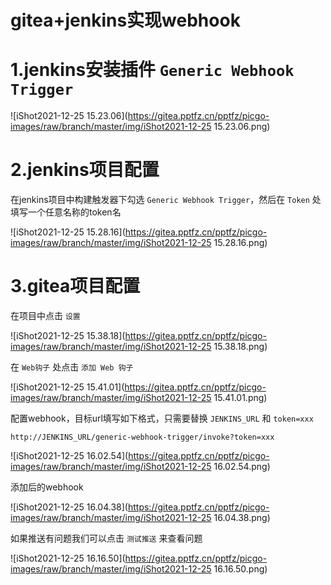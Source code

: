 # gitea+jenkins实现webhook

# 1.jenkins安装插件 `Generic Webhook Trigger`



![iShot2021-12-25 15.23.06](https://gitea.pptfz.cn/pptfz/picgo-images/raw/branch/master/img/iShot2021-12-25 15.23.06.png)



# 2.jenkins项目配置

在jenkins项目中构建触发器下勾选 `Generic Webhook Trigger`，然后在 `Token` 处填写一个任意名称的token名

![iShot2021-12-25 15.28.16](https://gitea.pptfz.cn/pptfz/picgo-images/raw/branch/master/img/iShot2021-12-25 15.28.16.png)



# 3.gitea项目配置

在项目中点击 `设置`

![iShot2021-12-25 15.38.18](https://gitea.pptfz.cn/pptfz/picgo-images/raw/branch/master/img/iShot2021-12-25 15.38.18.png)



在 `Web钩子` 处点击 `添加 Web 钩子`

![iShot2021-12-25 15.41.01](https://gitea.pptfz.cn/pptfz/picgo-images/raw/branch/master/img/iShot2021-12-25 15.41.01.png)





配置webhook，目标url填写如下格式，只需要替换 `JENKINS_URL` 和 `token=xxx`

```
http://JENKINS_URL/generic-webhook-trigger/invoke?token=xxx
```

![iShot2021-12-25 16.02.54](https://gitea.pptfz.cn/pptfz/picgo-images/raw/branch/master/img/iShot2021-12-25 16.02.54.png)



添加后的webhook

![iShot2021-12-25 16.04.38](https://gitea.pptfz.cn/pptfz/picgo-images/raw/branch/master/img/iShot2021-12-25 16.04.38.png)





如果推送有问题我们可以点击 `测试推送` 来查看问题

![iShot2021-12-25 16.16.50](https://gitea.pptfz.cn/pptfz/picgo-images/raw/branch/master/img/iShot2021-12-25 16.16.50.png)







